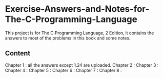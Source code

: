 # Exercise-Answers-and-Notes-for-The-C-Programming-Language
This project is for The C Programming Language, 2 Edition, it contains the answers to most of the problems in this book and some notes.

## Content
Chapter 1 : all the answers except 1.24 are uploaded.
Chapter 2 : 
Chapter 3 : 
Chapter 4 : 
Chapter 5 : 
Chapter 6 : 
Chapter 7 : 
Chapter 8 : 

